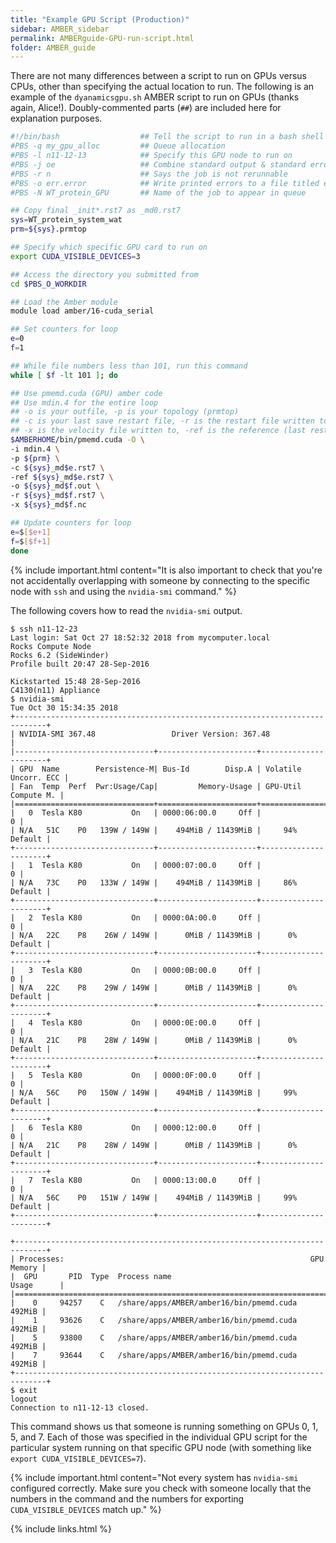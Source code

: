 ```yaml
---
title: "Example GPU Script (Production)"
sidebar: AMBER_sidebar
permalink: AMBERguide-GPU-run-script.html
folder: AMBER_guide
---
```


<link rel="stylesheet" href="css/theme-orange.css">

There are not many differences between a script to run on GPUs versus CPUs,
other than specifying the actual location to run. The following is an example
of the `dyanamicsgpu.sh` AMBER script to run on GPUs (thanks again, Alice!).
Doubly-commented parts (`##`) are included here for explanation purposes.

```bash
#!/bin/bash                  ## Tell the script to run in a bash shell
#PBS -q my_gpu_alloc         ## Queue allocation
#PBS -l n11-12-13            ## Specify this GPU node to run on
#PBS -j oe                   ## Combine standard output & standard error files
#PBS -r n                    ## Says the job is not rerunnable
#PBS -o err.error            ## Write printed errors to a file titled err.error
#PBS -N WT_protein_GPU       ## Name of the job to appear in queue

## Copy final _init*.rst7 as _md0.rst7
sys=WT_protein_system_wat
prm=${sys}.prmtop

## Specify which specific GPU card to run on
export CUDA_VISIBLE_DEVICES=3

## Access the directory you submitted from
cd $PBS_O_WORKDIR

## Load the Amber module
module load amber/16-cuda_serial

## Set counters for loop
e=0
f=1

## While file numbers less than 101, run this command
while [ $f -lt 101 ]; do

## Use pmemd.cuda (GPU) amber code
## Use mdin.4 for the entire loop
## -o is your outfile, -p is your topology (prmtop)
## -c is your last save restart file, -r is the restart file written to
## -x is the velocity file written to, -ref is the reference (last restart file)
$AMBERHOME/bin/pmemd.cuda -O \
-i mdin.4 \
-p ${prm} \
-c ${sys}_md$e.rst7 \
-ref ${sys}_md$e.rst7 \
-o ${sys}_md$f.out \
-r ${sys}_md$f.rst7 \
-x ${sys}_md$f.nc

## Update counters for loop
e=$[$e+1]
f=$[$f+1]
done
```

{% include important.html content="It is also important to check that you're not
accidentally overlapping with someone by connecting to the specific node with
`ssh` and using the `nvidia-smi` command." %}

The following covers how to read the `nvidia-smi` output.
```
$ ssh n11-12-23
Last login: Sat Oct 27 18:52:32 2018 from mycomputer.local
Rocks Compute Node
Rocks 6.2 (SideWinder)
Profile built 20:47 28-Sep-2016

Kickstarted 15:48 28-Sep-2016
C4130(n11) Appliance
$ nvidia-smi
Tue Oct 30 15:34:35 2018       
+-----------------------------------------------------------------------------+
| NVIDIA-SMI 367.48                 Driver Version: 367.48                    |
|-------------------------------+----------------------+----------------------+
| GPU  Name        Persistence-M| Bus-Id        Disp.A | Volatile Uncorr. ECC |
| Fan  Temp  Perf  Pwr:Usage/Cap|         Memory-Usage | GPU-Util  Compute M. |
|===============================+======================+======================|
|   0  Tesla K80           On   | 0000:06:00.0     Off |                    0 |
| N/A   51C    P0   139W / 149W |    494MiB / 11439MiB |     94%      Default |
+-------------------------------+----------------------+----------------------+
|   1  Tesla K80           On   | 0000:07:00.0     Off |                    0 |
| N/A   73C    P0   133W / 149W |    494MiB / 11439MiB |     86%      Default |
+-------------------------------+----------------------+----------------------+
|   2  Tesla K80           On   | 0000:0A:00.0     Off |                    0 |
| N/A   22C    P8    26W / 149W |      0MiB / 11439MiB |      0%      Default |
+-------------------------------+----------------------+----------------------+
|   3  Tesla K80           On   | 0000:0B:00.0     Off |                    0 |
| N/A   22C    P8    29W / 149W |      0MiB / 11439MiB |      0%      Default |
+-------------------------------+----------------------+----------------------+
|   4  Tesla K80           On   | 0000:0E:00.0     Off |                    0 |
| N/A   21C    P8    28W / 149W |      0MiB / 11439MiB |      0%      Default |
+-------------------------------+----------------------+----------------------+
|   5  Tesla K80           On   | 0000:0F:00.0     Off |                    0 |
| N/A   56C    P0   150W / 149W |    494MiB / 11439MiB |     99%      Default |
+-------------------------------+----------------------+----------------------+
|   6  Tesla K80           On   | 0000:12:00.0     Off |                    0 |
| N/A   21C    P8    28W / 149W |      0MiB / 11439MiB |      0%      Default |
+-------------------------------+----------------------+----------------------+
|   7  Tesla K80           On   | 0000:13:00.0     Off |                    0 |
| N/A   56C    P0   151W / 149W |    494MiB / 11439MiB |     99%      Default |
+-------------------------------+----------------------+----------------------+

+-----------------------------------------------------------------------------+
| Processes:                                                       GPU Memory |
|  GPU       PID  Type  Process name                               Usage      |
|=============================================================================|
|    0     94257    C   /share/apps/AMBER/amber16/bin/pmemd.cuda       492MiB |
|    1     93626    C   /share/apps/AMBER/amber16/bin/pmemd.cuda       492MiB |
|    5     93800    C   /share/apps/AMBER/amber16/bin/pmemd.cuda       492MiB |
|    7     93644    C   /share/apps/AMBER/amber16/bin/pmemd.cuda       492MiB |
+-----------------------------------------------------------------------------+
$ exit
logout
Connection to n11-12-13 closed.
```

This command shows us that someone is running something on GPUs 0, 1, 5, and 7.
Each of those was specified in the individual GPU script for the particular
system running on that specific GPU node (with something like
    `export CUDA_VISIBLE_DEVICES=7`).

{% include important.html content="Not every system has `nvidia-smi` configured
correctly. Make sure you check with someone locally that the numbers in the
command and the numbers for exporting `CUDA_VISIBLE_DEVICES` match up." %}

{% include links.html %}
